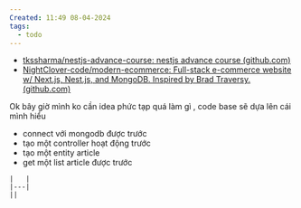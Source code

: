 ```yaml
---
Created: 11:49 08-04-2024
tags:
  - todo
---
```


- [tkssharma/nestjs-advance-course: nestjs advance course (github.com)](https://github.com/tkssharma/nestjs-advance-course)
- [NightClover-code/modern-ecommerce: Full-stack e-commerce website w/ Next.js, Nest.js, and MongoDB. Inspired by Brad Traversy. (github.com)](https://github.com/NightClover-code/modern-ecommerce)

Ok bây giờ mình ko cần idea phức tạp quá làm gì , code base sẽ dựa lên cái mình hiểu
- connect với mongodb được trước
- tạo một controller hoạt động trước
- tạo một entity article
- get một list article được trước

```
|   |
|---|
||
```